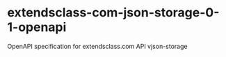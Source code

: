 # extendsclass-com-json-storage-0-1-openapi
OpenAPI specification for extendsclass.com API vjson-storage

